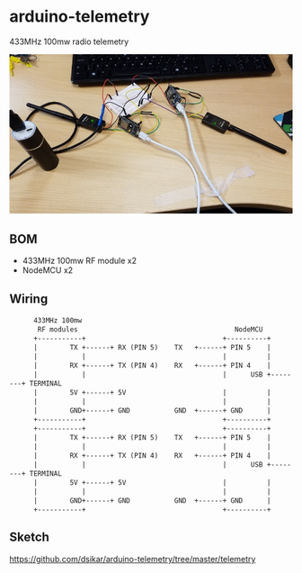 # arduino-telemetry
433MHz 100mw radio telemetry 

![RFxNodeMCU-telemetry.jpg](images/RFxNodeMCU-telemetry.jpg)

## BOM

* 433MHz 100mw RF module x2
* NodeMCU x2

## Wiring

```
      433MHz 100mw
       RF modules                                       NodeMCU
      +-----------+                                  +----------+
      |        TX +------+ RX (PIN 5)    TX   +------+ PIN 5    |
      |           |                                  |          |
      |        RX +------+ TX (PIN 4)    RX   +------+ PIN 4    |
      |           |                                  |      USB +--------+ TERMINAL
      |        5V +------+ 5V                        |          |
      |           |                                  |          |
      |        GND+------+ GND           GND  +------+ GND      |
      +-----------+                                  +----------+
      +-----------+                                  +----------+
      |        TX +------+ RX (PIN 5)    TX   +------+ PIN 5    |
      |           |                                  |          |
      |        RX +------+ TX (PIN 4)    RX   +------+ PIN 4    |
      |           |                                  |      USB +--------+ TERMINAL
      |        5V +------+ 5V                        |          |
      |           |                                  |          |
      |        GND+------+ GND           GND  +------+ GND      |
      +-----------+                                  +----------+
```

## Sketch

https://github.com/dsikar/arduino-telemetry/tree/master/telemetry


